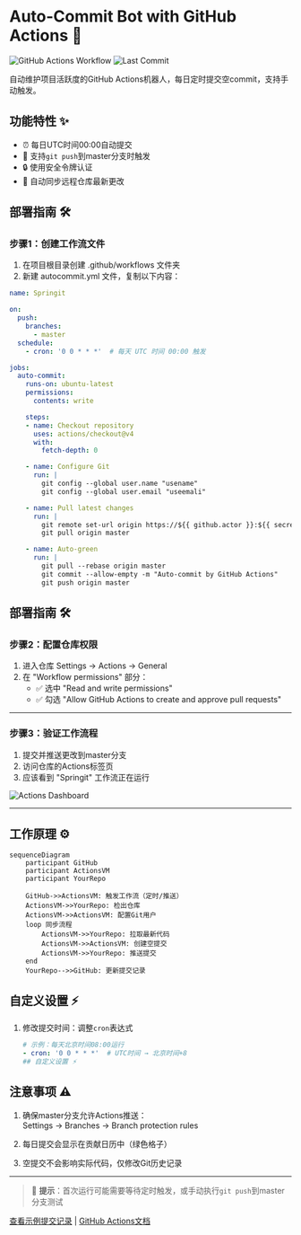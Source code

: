 # Auto-Commit Bot with GitHub Actions 🤖

![GitHub Actions Workflow](https://img.shields.io/github/actions/workflow/status/yourusername/yourrepo/springit.yml?label=Auto-Commit%20Bot) 
![Last Commit](https://img.shields.io/github/last-commit/yourusername/yourrepo?label=Last%20Auto-Commit)

自动维护项目活跃度的GitHub Actions机器人，每日定时提交空commit，支持手动触发。

## 功能特性 ✨
- ⏰ 每日UTC时间00:00自动提交
- 🚀 支持`git push`到master分支时触发
- 🔒 使用安全令牌认证
- 🔄 自动同步远程仓库最新更改

## 部署指南 🛠️

### 步骤1：创建工作流文件
1. 在项目根目录创建 .github/workflows 文件夹
2. 新建 autocommit.yml 文件，复制以下内容：

```yaml
name: Springit 

on: 
  push: 
    branches: 
      - master 
  schedule: 
    - cron: '0 0 * * *'  # 每天 UTC 时间 00:00 触发 

jobs: 
  auto-commit: 
    runs-on: ubuntu-latest 
    permissions: 
      contents: write

    steps: 
    - name: Checkout repository 
      uses: actions/checkout@v4 
      with: 
        fetch-depth: 0 

    - name: Configure Git 
      run: | 
        git config --global user.name "usename" 
        git config --global user.email "useemali" 

    - name: Pull latest changes 
      run: | 
        git remote set-url origin https://${{ github.actor }}:${{ secrets.GITHUB_TOKEN }}@github.com/${{ github.repository }} 
        git pull origin master

    - name: Auto-green  
      run: | 
        git pull --rebase origin master 
        git commit --allow-empty -m "Auto-commit by GitHub Actions" 
        git push origin master
```
## 部署指南 🛠️

### 步骤2：配置仓库权限
1. 进入仓库 Settings → Actions → General  
2. 在 "Workflow permissions" 部分：  
   - ✅ 选中 "Read and write permissions"  
   - ✅ 勾选 "Allow GitHub Actions to create and approve pull requests"  

---

### 步骤3：验证工作流程
1. 提交并推送更改到master分支  
2. 访问仓库的Actions标签页  
3. 应该看到 "Springit" 工作流正在运行  

![Actions Dashboard](https://docs.github.com/assets/cb-33207/images/help/repository/actions-tab.png)

---

## 工作原理 ⚙️
```mermaid
sequenceDiagram
    participant GitHub
    participant ActionsVM
    participant YourRepo
    
    GitHub->>ActionsVM: 触发工作流（定时/推送）
    ActionsVM->>YourRepo: 检出仓库
    ActionsVM->>ActionsVM: 配置Git用户
    loop 同步流程
        ActionsVM->>YourRepo: 拉取最新代码
        ActionsVM->>ActionsVM: 创建空提交
        ActionsVM->>YourRepo: 推送提交
    end
    YourRepo-->>GitHub: 更新提交记录
```
## 自定义设置 ⚡
1. 修改提交时间：调整`cron`表达式  
   ```yaml
   # 示例：每天北京时间08:00运行
   - cron: '0 0 * * *'  # UTC时间 → 北京时间+8
   ## 自定义设置 ⚡  
   ```
## 注意事项 ⚠️
1. 确保master分支允许Actions推送：  
  Settings → Branches → Branch protection rules  
   
2. 每日提交会显示在贡献日历中（绿色格子）  

3. 空提交不会影响实际代码，仅修改Git历史记录  

---

> 📌 **提示**：首次运行可能需要等待定时触发，或手动执行`git push`到master分支测试  

[查看示例提交记录](https://github.com/yourusername/yourrepo/commits/master) | [GitHub Actions文档](https://docs.github.com/actions)
